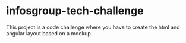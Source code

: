 # infosgroup-tech-challenge
This project is a code challenge where you have to create the html and angular layout based on a mockup.
